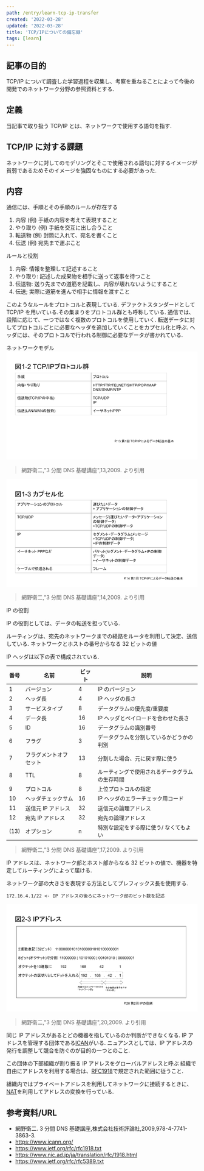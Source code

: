 ```yaml
---
path: /entry/learn-tcp-ip-transfer
created: '2022-03-28'
updated: '2022-03-28'
title: 'TCP/IPについての備忘録'
tags: [learn]
---
```


## 記事の目的

TCP/IP について調査した学習過程を収集し、考察を重ねることによって今後の開発でのネットワーク分野の参照資料とする.

## 定義

当記事で取り扱う TCP/IP とは、ネットワークで使用する語句を指す.

## TCP/IP に対する課題

ネットワークに対してのモデリングとそこで使用される語句に対するイメージが貧弱であるためそのイメージを強固なものにする必要があった.

## 内容

通信には、手順とその手順のルールが存在する

1. 内容 (例) 手紙の内容を考えて表現すること
2. やり取り (例) 手紙を交互に出し合うこと
3. 転送物 (例) 封筒に入れて、宛名を書くこと
4. 伝送 (例) 宛先まで運ぶこと

ルールと役割

1. 内容: 情報を整理して記述すること
2. やり取り: 記述した成果物を相手に送って返事を待つこと
3. 伝送物: 送り先までの道筋を記載し、内容が壊れないようにすること
4. 伝送; 実際に道筋を進んで相手に情報を渡すこと

このようなルールをプロトコルと表現している.
デファクトスタンダードとして TCP/IP を用いている.その集まりをプロトコル群とも呼称している.
通信では、段階に応じて、一つではなく複数のプロトコルを使用していく.
転送データに対してプロトコルごとに必要なヘッダを追加していくことをカプセル化と呼ぶ.
ヘッダには、そのプロトコルで行われる制御に必要なデータが書かれている.

ネットワークモデル
![3minutes-DNS-base-lesson-01](./3minutes-DNS-base-lesson-01.png)

> 網野衛二,"3 分間 DNS 基礎講座",13,2009. より引用

![3minutes-DNS-base-lesson-02](./3minutes-DNS-base-lesson-02.png)

> 網野衛二,"3 分間 DNS 基礎講座",14,2009. より引用

IP の役割

IP の役割としては、データの転送を担っている.

ルーティングは、宛先のネットワークまでの経路をルータを利用して決定、送信している.
ネットワークとホストの番号からなる 32 ビットの値

IP ヘッダは以下の表で構成されている.

| 番号 | 名前                   | ビット | 説明                                           |
| ---- | ---------------------- | ------ | ---------------------------------------------- |
| 1    | バージョン             | 4      | IP のバージョン                                |
| 2    | ヘッダ長               | 4      | IP ヘッダの長さ                                |
| 3    | サービスタイプ         | 8      | データグラムの優先度/重要度                    |
| 4    | データ長               | 16     | IP ヘッダとペイロードを合わせた長さ            |
| 5    | ID                     | 16     | データグラムの識別番号                         |
| 6    | フラグ                 | 3      | データグラムを分割しているかどうかの判別       |
| 7    | フラグメントオフセット | 13     | 分割した場合、元に戻す際に使う                 |
| 8    | TTL                    | 8      | ルーティングで使用されるデータグラムの生存時間 |
| 9    | プロトコル             | 8      | 上位プロトコルの指定                           |
| 10   | ヘッダチェックサム     | 16     | IP ヘッダのエラーチェック用コード              |
| 11   | 送信元 IP アドレス     | 32     | 送信元の論理アドレス                           |
| 12   | 宛先 IP アドレス       | 32     | 宛先の論理アドレス                             |
| (13) | オプション             | n      | 特別な設定をする際に使う/ なくてもよい         |

> 網野衛二,"3 分間 DNS 基礎講座",17,2009. より引用

IP アドレスは、ネットワーク部とホスト部からなる 32 ビットの値で、機器を特定してルーティングによって届ける.

ネットワーク部の大きさを表現する方法としてプレフィックス長を使用する.

```
172.16.4.1/22 <- IP アドレスの後ろにネットワーク部のビット数を記述
```

![3minutes-DNS-base-lesson-03](./3minutes-DNS-base-lesson-03.png)

> 網野衛二,"3 分間 DNS 基礎講座",20,2009. より引用

同じ IP アドレスがあるとどの機器を指しているのか判断ができなくなる.
IP アドレスを管理する団体である[ICAN](https://www.icann.org/)がいる.
ニュアンスとしては、IP アドレスの発行を調整して競合を防ぐのが目的の一つとのこと.

この団体の下部組織が割り振る IP アドレスをグローバルアドレスと呼ぶ
組織で自由にアドレスを利用する場合は、[RFC1918](https://www.ietf.org/rfc/rfc1918.txt)で規定された範囲に従うこと.

組織内ではプライベートアドレスを利用してネットワークに接続するときに、[NAT](https://www.ietf.org/rfc/rfc5389.txt)を利用してアドレスの変換を行っている.

## 参考資料/URL

- 網野衛二. 3 分間 DNS 基礎講座,株式会社技術評論社,2009,978-4-7741-3863-3.
- https://www.icann.org/
- https://www.ietf.org/rfc/rfc1918.txt
- https://www.nic.ad.jp/ja/translation/rfc/1918.html
- https://www.ietf.org/rfc/rfc5389.txt
